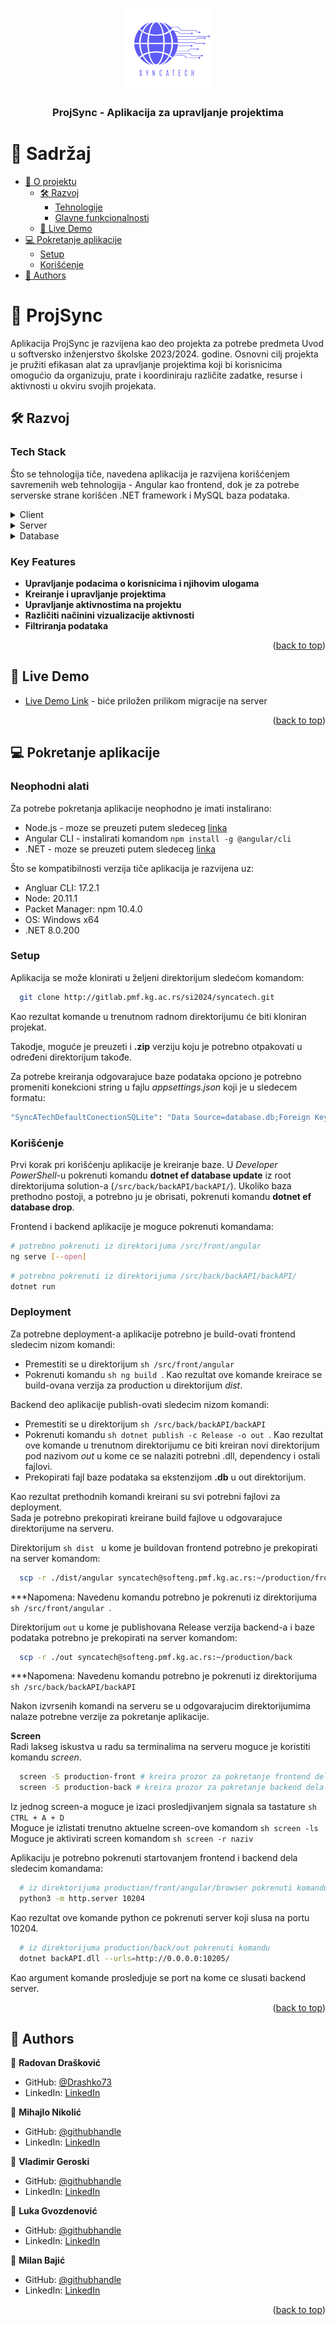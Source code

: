<a name="readme-top"></a>

<!--
HOW TO USE:
This is an example of how you may give instructions on setting up your project locally.

Modify this file to match your project and remove sections that don't apply.

REQUIRED SECTIONS:
- Table of Contents
- About the Project
  - Built With
  - Live Demo
- Getting Started
- Authors
- Future Features
- Contributing
- Show your support
- Acknowledgements
- License

OPTIONAL SECTIONS:
- FAQ

After you're finished please remove all the comments and instructions!
-->

<div align="center">
  <!-- You are encouraged to replace this logo with your own! Otherwise you can also remove it. -->
  <img src="./docs/images/logo-resized.png" alt="logo" width="140"  height="auto" />
  <br/>

  <h3><b>ProjSync - Aplikacija za upravljanje projektima</b></h3>

</div>

<!-- TABLE OF CONTENTS -->

# 📗 Sadržaj

- [📖 O projektu](#about-project)
  - [🛠 Razvoj](#built-with)
    - [Tehnologije](#tech-stack)
    - [Glavne funkcionalnosti](#key-features)
  - [🚀 Live Demo](#live-demo)
- [💻 Pokretanje aplikacije](#getting-started)
  - [Setup](#setup)
  - [Korišćenje](#usage)
- [👥 Authors](#authors)
<!-- - [🙏 Acknowledgements](#acknowledgements) -->

<!-- PROJECT DESCRIPTION -->

# 📖 ProjSync <a name="about-project"></a>

Aplikacija ProjSync je razvijena kao deo projekta za potrebe predmeta Uvod u softversko inženjerstvo školske 2023/2024. godine. Osnovni cilj projekta je pružiti efikasan alat za upravljanje projektima koji bi korisnicima omogućio da organizuju, prate i koordiniraju različite zadatke, resurse i aktivnosti u okviru svojih projekata.

## 🛠 Razvoj <a name="built-with"></a>

### Tech Stack <a name="tech-stack"></a>

Što se tehnologija tiče, navedena aplikacija je razvijena korišćenjem savremenih web tehnologija - Angular kao frontend, dok je za potrebe serverske strane korišćen .NET framework i MySQL baza podataka.

<details>
  <summary>Client</summary>
  <ul>
    <li><a href="https://angular.io/">
    Angular
    </a>
    ([Dokumentacija](https://gitlab.pmf.kg.ac.rs/si2024/syncatech/-/blob/master/docs/manuals/angular/AngularManual_vPDF.pdf))
    </li>
  </ul>
</details>

<details>
  <summary>Server</summary>
  <ul>
    <li><a href="https://dotnet.microsoft.com/en-us/">.NET</a>
    ([Dokumentacija](https://gitlab.pmf.kg.ac.rs/si2024/syncatech/-/blob/master/docs/manuals/dotnet/DotNETManual_vPDF.pdf))
    </li>
  </ul>
</details>

<details>
<summary>Database</summary>
  <ul>
    <li><a href="https://www.sqlite.org/">SQLite</a>
    ([Dokumentacija](https://gitlab.pmf.kg.ac.rs/si2024/syncatech/-/blob/master/docs/manuals/sqlite/SQLiteManual_vPDF.pdf))
    </li>
  </ul>
</details>

<!-- Features -->

### Key Features <a name="key-features"></a>

- **Upravljanje podacima o korisnicima i njihovim ulogama**
- **Kreiranje i upravljanje projektima**
- **Upravljanje aktivnostima na projektu**
- **Različiti načinini vizualizacije aktivnosti**
- **Filtriranja podataka**

<p align="right">(<a href="#readme-top">back to top</a>)</p>

<!-- LIVE DEMO -->

## 🚀 Live Demo <a name="live-demo"></a>

- [Live Demo Link](http://softeng.pmf.kg.ac.rs:10204) - biće priložen prilikom migracije na server

<p align="right">(<a href="#readme-top">back to top</a>)</p>

<!-- GETTING STARTED -->

## 💻 Pokretanje aplikacije <a name="getting-started"></a>

### Neophodni alati

Za potrebe pokretanja aplikacije neophodno je imati instalirano:
* Node.js - moze se preuzeti putem sledeceg [linka](https://nodejs.org/en/download)
* Angular CLI - instalirati komandom
``` npm install -g @angular/cli ```
* .NET - moze se preuzeti putem sledeceg [linka](https://dotnet.microsoft.com/en-us/download)

Što se kompatibilnosti verzija tiče aplikacija je razvijena uz:
* Angluar CLI: 17.2.1
* Node: 20.11.1
* Packet Manager: npm 10.4.0
* OS: Windows x64
* .NET 8.0.200

### Setup

Aplikacija se može klonirati u željeni direktorijum sledećom komandom:

```sh
  git clone http://gitlab.pmf.kg.ac.rs/si2024/syncatech.git
```

Kao rezultat komande u trenutnom radnom direktorijumu će biti kloniran projekat.

Takodje, moguće je preuzeti i **.zip** verziju koju je potrebno otpakovati u određeni direktorijum takođe.

Za potrebe kreiranja odgovarajuce baze podataka opciono je potrebno promeniti konekcioni string u fajlu _appsettings.json_ koji je u sledecem formatu:
```sh
"SyncATechDefaultConectionSQLite": "Data Source=database.db;Foreign Keys=True"
```

### Korišćenje <a name="usage"></a>

Prvi korak pri korišćenju aplikacije je kreiranje baze. U *Developer PowerShell*-u pokrenuti komandu **dotnet ef database update** iz root direktorijuma solution-a (```/src/back/backAPI/backAPI/```). Ukoliko baza prethodno postoji, a potrebno ju je obrisati, pokrenuti komandu **dotnet ef database drop**.

Frontend i backend aplikacije je moguce pokrenuti komandama:
```sh
# potrebno pokrenuti iz direktorijuma /src/front/angular
ng serve [--open]
```
```sh
# potrebno pokrenuti iz direktorijuma /src/back/backAPI/backAPI/
dotnet run
```
<!--
Example command:

```sh
  rails server
```
--->

<!--
### Run tests

To run tests, run the following command:

Example command:

```sh
  bin/rails test test/models/article_test.rb
```
--->


### Deployment

Za potrebne deployment-a aplikacije potrebno je build-ovati frontend sledecim nizom komandi:
* Premestiti se u direktorijum ```sh /src/front/angular ```
* Pokrenuti komandu ```sh ng build ```. Kao rezultat ove komande kreirace se build-ovana verzija za production u direktorijum _dist_.

Backend deo aplikacije publish-ovati sledecim nizom komandi:
* Premestiti se u direktorijum ```sh /src/back/backAPI/backAPI ```
* Pokrenuti komandu ```sh dotnet publish -c Release -o out ```. Kao rezultat ove komande u trenutnom direktorijumu ce biti kreiran novi direktorijum pod nazivom _out_ u kome ce se nalaziti potrebni .dll, dependency i ostali fajlovi.
* Prekopirati fajl baze podataka sa ekstenzijom **.db** u out direktorijum.

Kao rezultat prethodnih komandi kreirani su svi potrebni fajlovi za deployment.  
Sada je potrebno prekopirati kreirane build fajlove u odgovarajuce direktorijume na serveru.

Direktorijum ```sh dist ``` u kome je buildovan frontend potrebno je prekopirati na server komandom:
```sh
  scp -r ./dist/angular syncatech@softeng.pmf.kg.ac.rs:~/production/front
```
***Napomena: Navedenu komandu potrebno je pokrenuti iz direktorijuma ```sh /src/front/angular ```.

Direktorijum ``` out ``` u kome je publishovana Release verzija backend-a i baze podataka potrebno je prekopirati na server komandom:
```sh
  scp -r ./out syncatech@softeng.pmf.kg.ac.rs:~/production/back
```
***Napomena: Navedenu komandu potrebno je pokrenuti iz direktorijuma ```sh /src/back/backAPI/backAPI ```

Nakon izvrsenih komandi na serveru se u odgovarajucim direktorijumima nalaze potrebne verzije za pokretanje aplikacije.

**Screen**  
Radi lakseg iskustva u radu sa terminalima na serveru moguce je koristiti komandu _screen_.  
```sh
  screen -S production-front # kreira prozor za pokretanje frontend dela aplikacije
  screen -S production-back # kreira prozor za pokretanje backend dela aplikacije
```
Iz jednog screen-a moguce je izaci prosledjivanjem signala sa tastature ```sh CTRL + A + D ```  
Moguce je izlistati trenutno aktuelne screen-ove komandom ```sh screen -ls ```  
Moguce je aktivirati screen komandom ```sh screen -r naziv ```

Aplikaciju je potrebno pokrenuti startovanjem frontend i backend dela sledecim komandama:  
```sh
  # iz direktorijuma production/front/angular/browser pokrenuti komandu
  python3 -m http.server 10204
```
Kao rezultat ove komande python ce pokrenuti server koji slusa na portu 10204.
```sh
  # iz direktorijuma production/back/out pokrenuti komandu
  dotnet backAPI.dll --urls=http://0.0.0.0:10205/
```
Kao argument komande prosledjuje se port na kome ce slusati backend server.


<!--
Example:

```sh
```
-->

<p align="right">(<a href="#readme-top">back to top</a>)</p>

<!-- AUTHORS -->

## 👥 Authors <a name="authors"></a>

👤 **Radovan Drašković**

- GitHub: [@Drashko73](https://github.com/Drashko73)
- LinkedIn: [LinkedIn](https://linkedin.com/in/radovan-draskovic)

👤 **Mihajlo Nikolić**

- GitHub: [@githubhandle](https://github.com/githubhandle)
- LinkedIn: [LinkedIn](https://linkedin.com/in/linkedinhandle)

👤 **Vladimir Geroski**

- GitHub: [@githubhandle](https://github.com/githubhandle)
- LinkedIn: [LinkedIn](https://linkedin.com/in/linkedinhandle)

👤 **Luka Gvozdenović**

- GitHub: [@githubhandle](https://github.com/githubhandle)
- LinkedIn: [LinkedIn](https://linkedin.com/in/linkedinhandle)

👤 **Milan Bajić**

- GitHub: [@githubhandle](https://github.com/githubhandle)
- LinkedIn: [LinkedIn](https://linkedin.com/in/linkedinhandle)

<p align="right">(<a href="#readme-top">back to top</a>)</p>


<!-- ACKNOWLEDGEMENTS 

## 🙏 Acknowledgments <a name="acknowledgements"></a>

> Give credit to everyone who inspired your codebase.

I would like to thank...

<p align="right">(<a href="#readme-top">back to top</a>)</p>
-->

